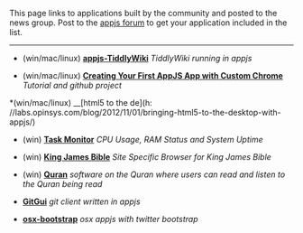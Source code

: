 This page links to applications built by the community and posted to the news group. Post to the [appjs forum](https://groups.google.com/forum/#!forum/appjs-dev) to get your application included in the list.

---

* (win/mac/linux) __[appjs-TiddlyWiki](https://github.com/sihorton/appjs-TiddlyWiki/downloads)__
_TiddlyWiki running in appjs_

* (win/mac/linux) __[Creating Your First AppJS App with Custom Chrome](http://www.studiochris.us/2012/creating-your-first-appjs-app-with-custom-chrome/)__
_Tutorial and github project_

*(win/mac/linux) __[html5 to the  de](h: //labs.opinsys.com/blog/2012/11/01/bringing-html5-to-the-desktop-with-appjs/)

* (win) __[Task Monitor](https://github.com/composite/appjs/downloads)__
 _CPU Usage, RAM Status and System Uptime_

* (win) __[King James Bible](http://www.kingjamesbiblesociety.org/avbible/download/AvBible_Setup.exe)__
_Site Specific Browser for King James Bible_

* (win) __[Quran](http://sourceforge.net/projects/quranterjemah/)__
_software on the Quran where users can read and listen to the Quran being read_

* __[GitGui](http://joeferner.github.com/node-gitgui/)__
_git client written in appjs_

* __[osx-bootstrap](https://github.com/tmaiaroto/osx-appjs-bootstrap)__
_osx appjs with twitter bootstrap_

